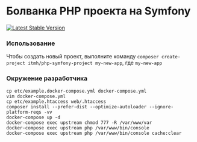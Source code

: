 # Болванка PHP проекта на Symfony
[![Latest Stable Version](https://img.shields.io/packagist/v/itmh/php-symfony-project.svg?style=flat-square)](https://packagist.org/packages/itmh/php-symfony-project)

### Использование
    
Чтобы создать новый проект, выполните команду `composer create-project itmh/php-symfony-project my-new-app`, где `my-new-app` 
    
### Окружение разработчика

    cp etc/example.docker-compose.yml docker-compose.yml
    vim docker-compose.yml
    cp etc/example.htaccess web/.htaccess
    composer install --prefer-dist --optimize-autoloader --ignore-platform-reqs -vv
    docker-compose up -d
    docker-compose exec upstream chmod 777 -R /var/www/var
    docker-compose exec upstream php /var/www/bin/console
    docker-compose exec upstream php /var/www/bin/console cache:clear
